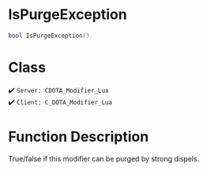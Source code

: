 # IsPurgeException
```lua
bool IsPurgeException()
```
# Class
✔️ `Server: CDOTA_Modifier_Lua`  
✔️ `Client: C_DOTA_Modifier_Lua`  

# Function Description
True/false if this modifier can be purged by strong dispels.
